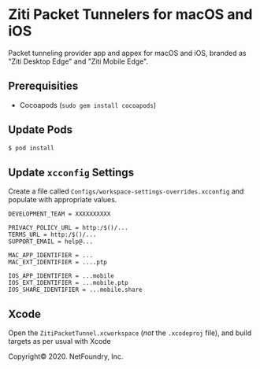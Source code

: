 # Ziti Packet Tunnelers for macOS and iOS 
Packet tunneling provider app and appex for macOS and iOS, branded as "Ziti Desktop Edge" and "Ziti Mobile Edge".

## Prerequisities
* Cocoapods (`sudo gem install cocoapods`)

## Update Pods
```bash
$ pod install
```

## Update `xcconfig` Settings
Create a file called `Configs/workspace-settings-overrides.xcconfig` and populate with appropriate values. 
```
DEVELOPMENT_TEAM = XXXXXXXXXX

PRIVACY_POLICY_URL = http:/$()/...
TERMS_URL = http:/$()/...
SUPPORT_EMAIL = help@...

MAC_APP_IDENTIFIER = ...
MAC_EXT_IDENTIFIER = ....ptp

IOS_APP_IDENTIFIER = ...mobile
IOS_EXT_IDENTIFIER = ...mobile.ptp
IOS_SHARE_IDENTIFIER = ...mobile.share
```

## Xcode
Open the `ZitiPacketTunnel.xcworkspace` (_not_ the `.xcodeproj` file), and build targets as per usual with Xcode

Copyright&copy; 2020. NetFoundry, Inc.
